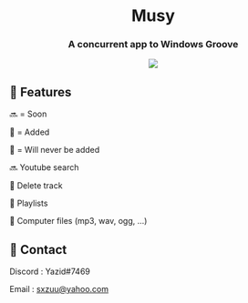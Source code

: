 <div align="center">


  <h1>Musy</h1>
  <h3>
    A concurrent app to Windows Groove
  </h3>
  <img src="https://i.imgur.com/NViAqds.png">
</div>


<!-- Features -->
## :dart: Features


🔜 = Soon

💚 = Added

🚫 = Will never be added

 
🔜 Youtube search

💚 Delete track
  
💚 Playlists
  
💚 Computer files (mp3, wav, ogg, ...)


<!-- Contact -->
## :handshake: Contact

Discord : Yazid#7469 

Email :
 sxzuu@yahoo.com 
